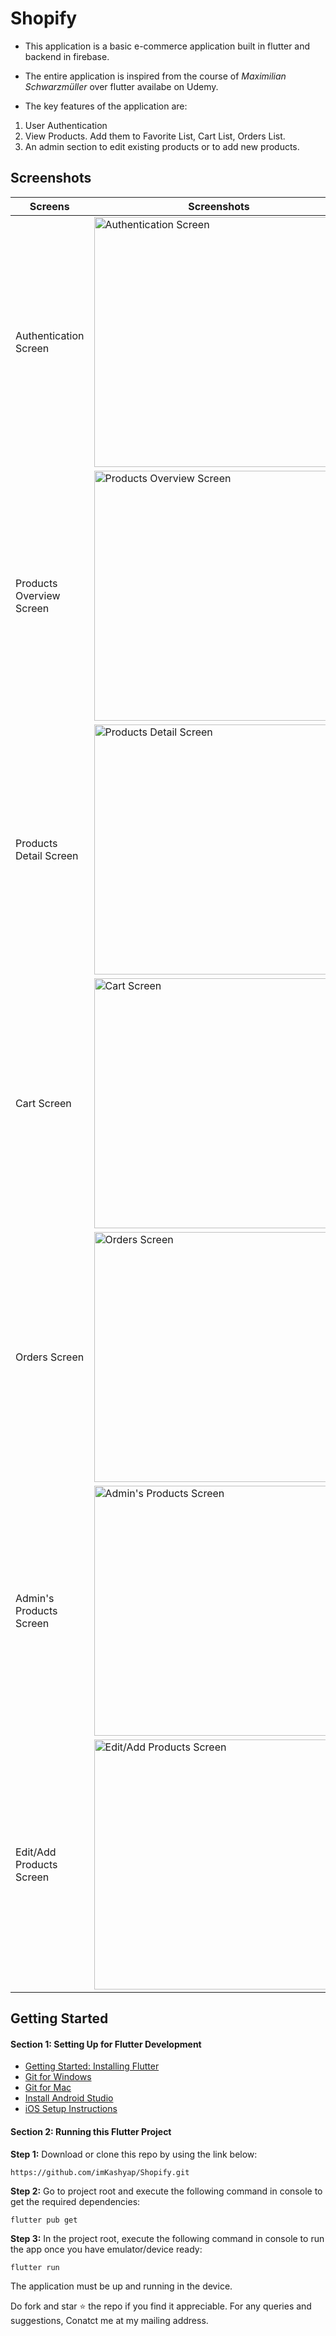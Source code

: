# Shopify

* This application is a basic e-commerce application built in flutter and backend in firebase.

* The entire application is inspired from the course of _Maximilian Schwarzmüller_ over flutter availabe on Udemy.

* The key features of the application are:
1) User Authentication
2) View Products. Add them to Favorite List, Cart List, Orders List.
3) An admin section to edit existing products or to add new products.

## Screenshots 
 
| Screens | Screenshots |
| --------| ----------- |
| Authentication Screen | <img src="screenshots/auth.png" width=400 alt="Authentication Screen">|
| Products Overview Screen | <img src="screenshots/products.png" width=400 alt="Products Overview Screen">|
| Products Detail Screen | <img src="screenshots/details.png" width=400 alt="Products Detail Screen">|
| Cart Screen | <img src="screenshots/cart.png" width=400 alt="Cart Screen">|
| Orders Screen | <img src="screenshots/orders.png" width=400 alt="Orders Screen">|
| Admin's Products Screen | <img src="screenshots/admin.png" width=400 alt="Admin's Products Screen">|
| Edit/Add Products Screen | <img src="screenshots/edit.png" width=400 alt="Edit/Add Products Screen">|

## Getting Started

#### Section 1: Setting Up for Flutter Development

* [Getting Started: Installing Flutter](https://flutter.dev/docs/get-started/install)
* [Git for Windows](https://git-scm.com/download/win)
* [Git for Mac](https://desktop.github.com)
* [Install Android Studio](https://developer.android.com/studio/)
* [iOS Setup Instructions](https://flutter.dev/docs/get-started/install/macos#ios-setup)

#### Section 2: Running this Flutter Project
**Step 1:**
Download or clone this repo by using the link below:

```
https://github.com/imKashyap/Shopify.git
```
**Step 2:**
Go to project root and execute the following command in console to get the required dependencies: 

``` 
flutter pub get 
```

**Step 3:**
In the project root, execute the following command in console to run the app once you have emulator/device ready: 

``` 
flutter run
```
The application must be up and running in the device.

Do fork and star :star: the repo if you find it appreciable.
For any queries and suggestions, Conatct me at my mailing address.
